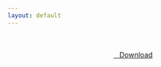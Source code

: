```yaml
---
layout: default
---
```


<br />

<br />

<center>
<a href="https://drive.google.com/uc?authuser=0&id=1PJHT2quzSkgFhovNCd2dno_EzJ08h_4q&export=download" class="hbt"><i class="fa fa-chevron-down" aria-hidden="true"></i>&nbsp; &nbsp;Download</a>
</center><br />

<br />
